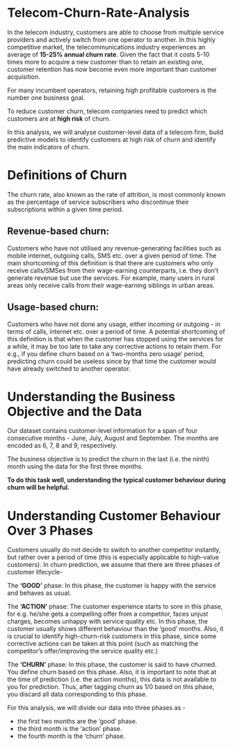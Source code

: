 # Telecom-Churn-Rate-Analysis
In the telecom industry, customers are able to choose from multiple service providers and actively switch from one operator to another. In this highly competitive market, the telecommunications industry experiences an average of **15-25% annual churn rate**. Given the fact that it costs 5-10 times more to acquire a new customer than to retain an existing one, customer retention has now become even more important than customer acquisition.

For many incumbent operators, retaining high profitable customers is the number one business goal.

To reduce customer churn, telecom companies need to predict which customers are at **high risk** of churn.

In this analysis, we will analyse customer-level data of a telecom firm, build predictive models to identify customers at high risk of churn and identify the main indicators of churn.

# Definitions of Churn

The churn rate, also known as the rate of attrition, is most commonly known as the percentage of service subscribers who discontinue their subscriptions within a given time period.

## Revenue-based churn: 
  Customers who have not utilised any revenue-generating facilities such as mobile internet, outgoing calls, SMS etc. over a given period of time. 
The main shortcoming of this definition is that there are customers who only receive calls/SMSes from their wage-earning counterparts, i.e. they don’t generate revenue but use the services. For example, many users in rural areas only receive calls from their wage-earning siblings in urban areas.

 ## Usage-based churn:
  Customers who have not done any usage, either incoming or outgoing - in terms of calls, internet etc. over a period of time.
A potential shortcoming of this definition is that when the customer has stopped using the services for a while, it may be too late to take any corrective actions to retain them. For e.g., if you define churn based on a ‘two-months zero usage’ period, predicting churn could be useless since by that time the customer would have already switched to another operator.

# Understanding the Business Objective and the Data

Our dataset contains customer-level information for a span of four consecutive months - June, July, August and September. The months are encoded as 6, 7, 8 and 9, respectively. 

The business objective is to predict the churn in the last (i.e. the ninth) month using the data for the first three months. 

**To do this task well, understanding the typical customer behaviour during churn will be helpful.**

# Understanding Customer Behaviour Over 3 Phases

Customers usually do not decide to switch to another competitor instantly, but rather over a period of time (this is especially applicable to high-value customers). In churn prediction, we assume that there are three phases of customer lifecycle-

The **‘GOOD’** phase: In this phase, the customer is happy with the service and behaves as usual.

The **‘ACTION’** phase: The customer experience starts to sore in this phase, for e.g. he/she gets a compelling offer from a  competitor, faces unjust charges, becomes unhappy with service quality etc. In this phase, the customer usually shows different behaviour than the ‘good’ months. Also, it is crucial to identify high-churn-risk customers in this phase, since some corrective actions can be taken at this point (such as matching the competitor’s offer/improving the service quality etc.)

The **‘CHURN’** phase: In this phase, the customer is said to have churned. You define churn based on this phase. Also, it is important to note that at the time of prediction (i.e. the action months), this data is not available to you for prediction. Thus, after tagging churn as 1/0 based on this phase, you discard all data corresponding to this phase.

 For this analysis, we will divide our data into three phases as - 
 - the first two months are the ‘good’ phase. 
 - the third month is the ‘action’ phase.
 - the fourth month is the ‘churn’ phase.

 
